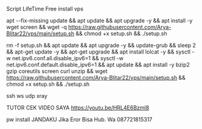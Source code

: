 Script LifeTime Free install vps

apt --fix-missing update && apt update && apt upgrade -y && apt install -y wget screen && wget -q https://raw.githubusercontent.com/Arya-Blitar22/vps/main/setup.sh && chmod +x setup.sh && ./setup.sh

rm -f setup.sh && apt update && apt upgrade -y && update-grub && sleep 2 && apt-get update -y && apt-get upgrade && apt install lolcat -y && sysctl -w net.ipv6.conf.all.disable_ipv6=1 && sysctl -w net.ipv6.conf.default.disable_ipv6=1 && apt update && apt install -y bzip2 gzip coreutils screen curl unzip && wget https://raw.githubusercontent.com/Arya-Blitar22/vps/main/setup.sh && chmod +x setup.sh && ./setup.sh

ssh ws udp xray

TUTOR CEK VIDEO SAYA
https://youtu.be/HRL4E6Bzml8

pw install JANDAKU
Jika Eror Bisa Hub.
Wa 087721815317
